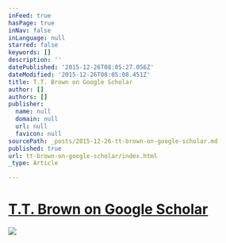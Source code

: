 ```yaml
---
inFeed: true
hasPage: true
inNav: false
inLanguage: null
starred: false
keywords: []
description: ''
datePublished: '2015-12-26T08:05:27.056Z'
dateModified: '2015-12-26T08:05:08.451Z'
title: T.T. Brown on Google Scholar
author: []
authors: []
publisher:
  name: null
  domain: null
  url: null
  favicon: null
sourcePath: _posts/2015-12-26-tt-brown-on-google-scholar.md
published: true
url: tt-brown-on-google-scholar/index.html
_type: Article

---
```

# [T.T. Brown on Google Scholar][0]
![](https://the-grid-user-content.s3-us-west-2.amazonaws.com/f93649df-e3e4-42b8-b614-4bba4be864d7.jpg)

[0]: https://scholar.google.com/citations?user=9BnpYj4AAAAJ&hl=en